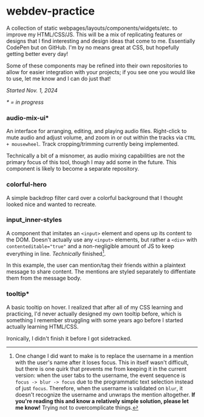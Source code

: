 # webdev-practice

A collection of static webpages/layouts/components/widgets/etc. to improve my HTML/CSS/JS. This will be a mix of replicating features or designs that I find interesting and design ideas that come to me. Essentially CodePen but on GitHub. I'm by no means great at CSS, but hopefully getting better every day!

Some of these components may be refined into their own repositories to allow for easier integration with your projects; if you see one you would like to use, let me know and I can do just that!

*Started Nov. 1, 2024*

*\* = in progress*

### audio-mix-ui\*

An interface for arranging, editing, and playing audio files. Right-click to mute audio and adjust volume, and zoom in or out within the tracks via `CTRL + mousewheel`. Track cropping/trimming currently being implemented.

Technically a bit of a misnomer, as audio mixing capabilities are not the primary focus of this tool, though I may add some in the future. This component is likely to become a separate repository.

### colorful-hero

A simple backdrop filter card over a colorful background that I thought looked nice and wanted to recreate.

### input_inner-styles

A component that imitates an `<input>` element and opens up its content to the DOM. Doesn't actually use any `<input>` elements, but rather a `<div>` with `contenteditable="true"` and a non-negligible amount of JS to keep everything in line. *Technically* finished[^1].

In this example, the user can mention/tag their friends within a plaintext message to share content. The mentions are styled separately to diffentiate them from the message body.

[^1]: One change I did want to make is to replace the username in a mention with the user's name after it loses focus. This in itself wasn't difficult, but there is one quirk that prevents me from keeping it in the current version: when the user tabs to the username, the event sequence is `focus -> blur -> focus` due to the programmatic text selection instead of just `focus`. Therefore, when the username is validated on `blur`, it doesn't recognize the username and unwraps the mention altogether. **If you're reading this and know a relatively simple solution, please let me know!** Trying not to overcomplicate things.

### tooltip\*

A basic tooltip on hover. I realized that after all of my CSS learning and practicing, I'd never actually designed my own tooltip before, which is something I remember struggling with some years ago before I started actually learning HTML/CSS.

Ironically, I didn't finish it before I got sidetracked.
